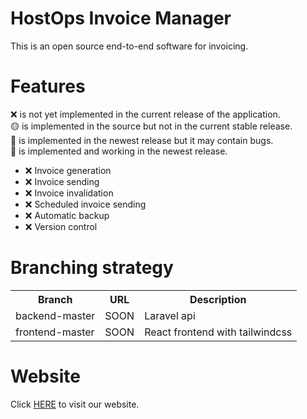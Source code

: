 # HostOps Invoice Manager
This is an open source end-to-end software for invoicing.

# Features
❌ is not yet implemented in the current release of the application.<br>
🟡 is implemented in the source but not in the current stable release.<br>
🤞 is implemented in the newest release but it may contain bugs.<br>
💚 is implemented and working in the newest release.<br>

<ul>
  <li>❌ Invoice generation</li>
  <li>❌ Invoice sending</li>
  <li>❌ Invoice invalidation</li>
  <li>❌ Scheduled invoice sending</li>
  <li>❌ Automatic backup</li>
  <li>❌ Version control</li>
</ul>

# Branching strategy
<table>
  <tr>
    <th>Branch</th>
    <th>URL</th> 
    <th>Description</th>
  </tr>
  <tr>
    <td>backend-master</td>
    <td>SOON</td> 
    <td>Laravel api</td>
  </tr>
  <tr>
    <td>frontend-master</td>
    <td>SOON</td> 
    <td>React frontend with tailwindcss</td>
  </tr>
</table>

# Website
Click <a href="https://hostops.hu">HERE</a> to visit our website. 
